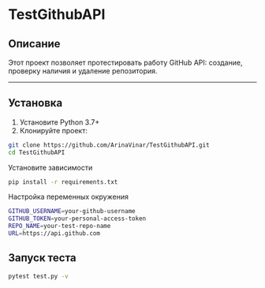 # TestGithubAPI

## Описание

Этот проект позволяет протестировать работу GitHub API: создание, проверку наличия и удаление репозитория.

---

## Установка

1. Установите Python 3.7+
2. Клонируйте проект:

```bash
git clone https://github.com/ArinaVinar/TestGithubAPI.git
cd TestGithubAPI
```

Установите зависимости

```bash
pip install -r requirements.txt
```

Настройка переменных окружения

```bash
GITHUB_USERNAME=your-github-username
GITHUB_TOKEN=your-personal-access-token
REPO_NAME=your-test-repo-name
URL=https://api.github.com
```

## Запуск теста

```bash
pytest test.py -v
```
